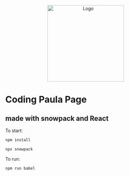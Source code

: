 <p align="center">
  <img alt="Logo" src="https://www.snowpack.dev/img/logo.png" height="240">
</p>

# Coding Paula Page
## made with snowpack and React

To start:

```bash
npm install
```

```bash
npx snowpack
```

To run:

```bash
npm run babel
```
